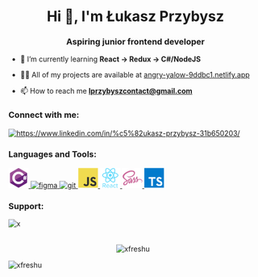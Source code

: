 <h1 align="center">Hi 👋, I'm Łukasz Przybysz</h1>
<h3 align="center">Aspiring junior frontend developer</h3>

- 🌱 I’m currently learning **React -> Redux -> C#/NodeJS**

- 👨‍💻 All of my projects are available at [angry-yalow-9ddbc1.netlify.app](angry-yalow-9ddbc1.netlify.app)

- 📫 How to reach me **lprzybyszcontact@gmail.com**

<h3 align="left">Connect with me:</h3>
<p align="left">
<a href="https://linkedin.com/in/https://www.linkedin.com/in/%c5%82ukasz-przybysz-31b650203/" target="blank"><img align="center" src="https://raw.githubusercontent.com/rahuldkjain/github-profile-readme-generator/master/src/images/icons/Social/linked-in-alt.svg" alt="https://www.linkedin.com/in/%c5%82ukasz-przybysz-31b650203/" height="30" width="40" /></a>
</p>

<h3 align="left">Languages and Tools:</h3>
<p align="left"> <a href="https://www.w3schools.com/cs/" target="_blank"> <img src="https://raw.githubusercontent.com/devicons/devicon/master/icons/csharp/csharp-original.svg" alt="csharp" width="40" height="40"/> </a> <a href="https://www.figma.com/" target="_blank"> <img src="https://www.vectorlogo.zone/logos/figma/figma-icon.svg" alt="figma" width="40" height="40"/> </a> <a href="https://git-scm.com/" target="_blank"> <img src="https://www.vectorlogo.zone/logos/git-scm/git-scm-icon.svg" alt="git" width="40" height="40"/> </a> <a href="https://developer.mozilla.org/en-US/docs/Web/JavaScript" target="_blank"> <img src="https://raw.githubusercontent.com/devicons/devicon/master/icons/javascript/javascript-original.svg" alt="javascript" width="40" height="40"/> </a> <a href="https://reactjs.org/" target="_blank"> <img src="https://raw.githubusercontent.com/devicons/devicon/master/icons/react/react-original-wordmark.svg" alt="react" width="40" height="40"/> </a> <a href="https://sass-lang.com" target="_blank"> <img src="https://raw.githubusercontent.com/devicons/devicon/master/icons/sass/sass-original.svg" alt="sass" width="40" height="40"/> </a> <a href="https://www.typescriptlang.org/" target="_blank"> <img src="https://raw.githubusercontent.com/devicons/devicon/master/icons/typescript/typescript-original.svg" alt="typescript" width="40" height="40"/> </a> </p>

<h3 align="left">Support:</h3>
<p><a href="https://www.buymeacoffee.com/x"> <img align="left" src="https://cdn.buymeacoffee.com/buttons/v2/default-yellow.png" height="50" width="210" alt="x" /></a></p><br><br>

<p>&nbsp;<img align="center" src="https://github-readme-stats.vercel.app/api?username=xfreshu&show_icons=true&locale=en" alt="xfreshu" /></p>

<p><img align="center" src="https://github-readme-streak-stats.herokuapp.com/?user=xfreshu&" alt="xfreshu" /></p>
